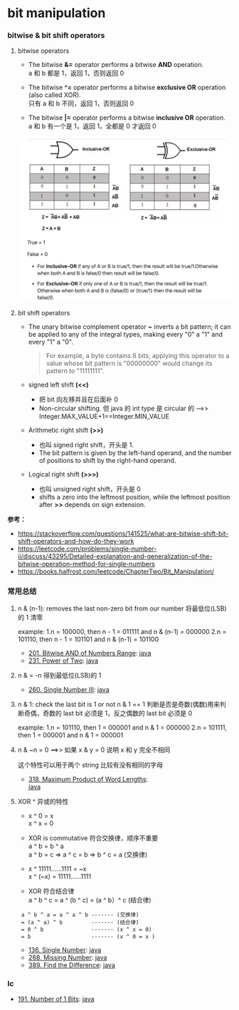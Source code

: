# bit manipulation

### bitwise & bit shift operators

1. bitwise operators

   - The bitwise **&=** operator performs a bitwise **AND** operation.  
     a 和 b 都是 1，返回 1，否则返回 0

   - The bitwise **^=** operator performs a bitwise **exclusive OR** operation (also called XOR).  
     只有 a 和 b 不同，返回 1，否则返回 0

   - The bitwise **|=** operator performs a bitwise **inclusive OR** operation.  
     a 和 b 有一个是 1，返回 1，全都是 0 才返回 0

   ![Alt text](/images/inclusiveOR_exclusiveOR.jpg)

2. bit shift operators

   - The unary bitwise complement operator **~** inverts a bit pattern; it can be applied to any of the integral types, making every "0" a "1" and every "1" a "0".

     > For example, a byte contains 8 bits; applying this operator to a value whose bit pattern is "00000000" would change its pattern to "11111111".

   - signed left shift **(<<)**
     - 把 bit 向左移并且在后面补 0
     - Non-circular shifting. 但 java 的 int type 是 circular 的 -->> Integer.MAX_VALUE+1==Integer.MIN_VALUE
   - Arithmetic right shift **(>>)**
     - 也叫 signed right shift，开头是 1.
     - The bit pattern is given by the left-hand operand, and the number of positions to shift by the right-hand operand.
   - Logical right shift **(>>>)**
     - 也叫 unsigned right shift，开头是 0
     - shifts a zero into the leftmost position, while the leftmost position after **>>** depends on sign extension.

**参考：**

- https://stackoverflow.com/questions/141525/what-are-bitwise-shift-bit-shift-operators-and-how-do-they-work
- https://leetcode.com/problems/single-number-ii/discuss/43295/Detailed-explanation-and-generalization-of-the-bitwise-operation-method-for-single-numbers
- https://books.halfrost.com/leetcode/ChapterTwo/Bit_Manipulation/

### 常用总结

1. n & (n-1): removes the last non-zero bit from our number 将最低位(LSB)的 1 清零

   example:
   1.n = 100000, then n - 1 = 011111 and n & (n-1) = 000000
   2.n = 101110, then n - 1 = 101101 and n & (n-1) = 101100

   - [201. Bitwise AND of Numbers Range](https://leetcode.com/problems/bitwise-and-of-numbers-range/):
     [java](/solution_java/0201_Bitwise_AND_of_Numbers_Range.java)
   - [231. Power of Two](https://leetcode.com/problems/power-of-two/):
     [java](/solution_java/0231_Power_of_Two.java)

2. n & = -n 得到最低位(LSB)的 1

   - [260. Single Number III](https://leetcode.com/problems/single-number-iii/):
     [java](/solution_java/0260_Single_Number_III.java)

3. n & 1: check the last bit is 1 or not
   n & 1 == 1 判断是否是奇数(偶数)用来判断奇偶，奇数的 last bit 必须是 1，反之偶数的 last bit 必须是 0

   example:
   1.n = 101110, then 1 = 000001 and n & 1 = 000000
   2.n = 101111, then 1 = 000001 and n & 1 = 000001

4. n & ~n = 0 ==>> 如果 x & y = 0 说明 x 和 y 完全不相同

   这个特性可以用于两个 string 比较有没有相同的字母

   - [318. Maximum Product of Word Lengths](https://leetcode.com/problems/maximum-product-of-word-lengths/):  
     [java](/solution_java/0318_Maximum_Product_of_Word_Lengths.java)

5. XOR ^ 异或的特性

   - x ^ 0 = x  
     x ^ x = 0
   - XOR is commutative 符合交换律，顺序不重要  
     a ^ b = b ^ a  
     a ^ b = c => a ^ c = b => b ^ c = a (交换律)

   - x ^ 11111……1111 = ~x  
     x ^ (~x) = 11111……1111

   - XOR 符合结合律  
     a ^ b ^ c = a ^ (b ^ c) = (a ^ b）^ c (结合律)

   ```
    a ^ b ^ a = a ^ a ^ b ------- (交换律)
    = (a ^ a) ^ b         ------- (结合律)
    = 0 ^ b               ------- (x ^ x = 0)
    = b                   ------- (x ^ 0 = x )
   ```

   - [136. Single Number](https://leetcode.com/problems/single-number/):
     [java](/solution_java/0136_Single_Number.java)
   - [268. Missing Number](https://leetcode.com/problems/missing-number/):
     [java](/solution_java/0268_Missing_Number.java)
   - [389. Find the Difference](https://leetcode.com/problems/find-the-difference/):
     [java](/solution_java/0389_Find_the_Difference.java)

### lc

- [191. Number of 1 Bits](https://leetcode.com/problems/number-of-1-bits/):
  [java](/solution_java/0191_Number_of_1_Bits.java)
